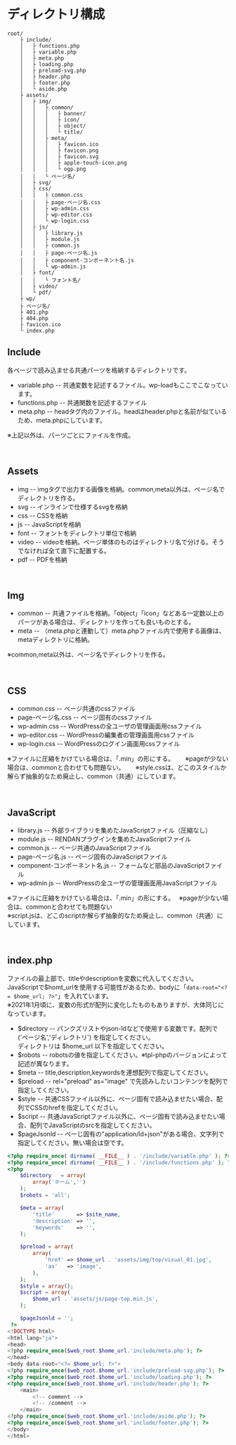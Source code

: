 # ディレクトリ構成

```
root/
	├ include/
	│	├ functions.php
	│	├ variable.php
	│	├ meta.php
	│	├ loading.php
	│	├ preload-svg.php
	│	├ header.php
	│	├ footer.php
	│	└ aside.php
	├ assets/
	│	├ img/
	│	│	├ common/
	│	│	│	├ banner/
	│	│	│	├ icon/
	│	│	│	├ object/
	│	│	│	└ title/
	│	│	├ meta/
	│	│	│	├ favicon.ico
	│	│	│	├ favicon.png
	│	│	│	├ favicon.svg
	│	│	│	├ apple-touch-icon.png
	│	│	│	└ ogp.png
	│	│	└ ページ名/
	│	├ svg/
	│	├ css/
	│	│	├ common.css
	│	│	├ page-ページ名.css
	│	│	├ wp-admin.css
	│	│	├ wp-editor.css
	│	│	└ wp-login.css
	│	├ js/
	│	│	├ library.js
	│	│	├ module.js
	│	│	├ common.js
	│	│	├ page-ページ名.js
	│	│	├ component-コンポーネント名.js
	│	│	└ wp-admin.js 
	│	├ font/
	│	│	└ フォント名/
	│	├ video/
	│	└ pdf/
	├ wp/
	├ ページ名/
	├ 401.php
	├ 404.php
	├ favicon.ico
	└ index.php
```


## Include
各ページで読み込ませる共通パーツを格納するディレクトリです。
- variable.php -- 共通変数を記述するファイル。wp-loadもここでこなっています。
- functions.php -- 共通関数を記述するファイル
- meta.php -- headタグ内のファイル。headはheader.phpと名前が似ているため、meta.phpにしています。

※上記以外は、パーツごとにファイルを作成。

<br>

## Assets
- img -- imgタグで出力する画像を格納。common,meta以外は、ページ名でディレクトリを作る。
- svg -- インラインで仕様するsvgを格納
- css -- CSSを格納
- js -- JavaScriptを格納
- font -- フォントをディレクトリ単位で格納
- video -- videoを格納。ページ単体のものはディレクトリ名で分ける。そうでなければ全て直下に配置する。
- pdf -- PDFを格納

<br>

## Img
- common -- 共通ファイルを格納。「object」「icon」などある一定数以上のパーツがある場合は、ディレクトリを作っても良いものとする。  
- meta -- （meta.phpと連動して）meta.phpファイル内で使用する画像は、metaディレクトリに格納。

※common,meta以外は、ページ名でディレクトリを作る。　　

<br>

## CSS
- common.css -- ページ共通のcssファイル
- page-ページ名.css --  ページ固有のcssファイル
- wp-admin.css --  WordPressの全ユーザの管理画面用cssファイル
- wp-editor.css --  WordPressの編集者の管理画面用cssファイル
- wp-login.css --  WordPressのログイン画面用cssファイル

※ファイルに圧縮をかけている場合は、「.min」の形にする。　　
※pageが少ない場合は、commonと合わせても問題ない。　　
※style.cssは、どこのスタイルか解らず抽象的なため廃止し、common（共通）にしています。

<br>

## JavaScript
- library.js -- 外部ライブラリを集めたJavaScriptファイル（圧縮なし）
- module.js -- RENDANプラグインを集めたJavaScriptファイル
- common.js -- ページ共通のJavaScriptファイル
- page-ページ名.js -- ページ固有のJavaScriptファイル
- component-コンポーネント名.js -- フォームなど部品のJavaScriptファイル
- wp-admin.js  -- WordPressの全ユーザの管理画面用JavaScriptファイル

※ファイルに圧縮をかけている場合は、「.min」の形にする。　
※pageが少ない場合は、commonと合わせても問題ない  
※script.jsは、どこのscriptか解らず抽象的なため廃止し、common（共通）にしています。

<br>

## index.php
ファイルの最上部で、titleやdescriptionを変数に代入してください。  
JavaScriptで$homt_urlを使用する可能性があるため、bodyに「`data-root="<?= $home_url; ?>"`」を入れています。  
※2021年1月頃に、変数の形式が配列に変化したものもありますが、大体同じになっています。　

- $directory -- パンクズリストやjson-ldなどで使用する変数です。配列で ('ページ名','ディレクトリ') を指定してください。<br>ディレクトリは $home_url 以下を指定してください。
- $robots -- robotsの値を指定してください。※tpl-phpのバージョンによって記述が異なります。
- $meta -- title,description,keywordsを連想配列で指定してください。
- $preload -- rel="preload" as="image" で先読みしたいコンテンツを配列で指定してください。
- $style -- 共通CSSファイル以外に、ページ固有で読み込ませたい場合、配列でCSSのhrefを指定してください。
- $script -- 共通JavaScriptファイル以外に、ページ固有で読み込ませたい場合、配列でJavaScriptのsrcを指定してください。
- $pageJsonld -- ぺーじ固有の"application/ld+json"がある場合、文字列で指定してください。無い場合は空です。


```php
<?php require_once( dirname( __FILE__ ) . '/include/variable.php' ); ?>
<?php require_once( dirname( __FILE__ ) . '/include/functions.php' ); ?>
<?php
	$directory   = array(
		array('ホーム','')
	);
	$robots = 'all';

	$meta = array(
		'title'       => $site_name,
		'description' => '',
		'keywords'    => '',
	);

	$preload = array(
		array(
			'href' => $home_url . 'assets/img/top/visual_01.jpg',
			'as'   => 'image',
		),
	);
	$style = array();
	$script = array(
		$home_url . 'assets/js/page-top.min.js',
	);

	$pageJsonld = '';
 ?>
<!DOCTYPE html>
<html lang="ja">
<head>
<?php require_once($web_root.$home_url.'include/meta.php'); ?>
</head>
<body data-root="<?= $home_url; ?>">
<?php require_once($web_root.$home_url.'include/preload-svg.php'); ?>
<?php require_once($web_root.$home_url.'include/loading.php'); ?>
<?php require_once($web_root.$home_url.'include/header.php'); ?>
	<main>
		<!-- comment -->
		<!-- /comment -->
	</main>
<?php require_once($web_root.$home_url.'include/aside.php'); ?>
<?php require_once($web_root.$home_url.'include/footer.php'); ?>
</body>
</html>
```



